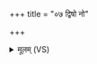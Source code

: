 +++
title = "०७ द्विषो नो"

+++
<details><summary>मूलम् (VS)</summary>

द्विषो॑ नो विश्वतोमु॒खाति॑ ना॒वेव॑ पारय। अप॑ नः॒ शोशु॑चद॒घम् ॥
</details>